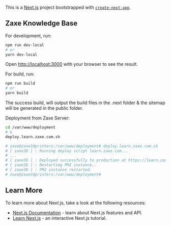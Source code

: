 This is a [Next.js](https://nextjs.org/) project bootstrapped with [`create-next-app`](https://github.com/vercel/next.js/tree/canary/packages/create-next-app).

## Zaxe Knowledge Base

For development, run:

```bash
npm run dev-local
# or
yarn dev-local
```

Open [http://localhost:3000](http://localhost:3000) with your browser to see the result.

For build, run:

```bash
npm run build
# or
yarn build
```

The success build, will output the build files in the .next folder & the sitemap will be generated in the public folder.

Deployment from Zaxe Server:

```bash
cd /var/www/deployment
# &
deploy.learn.zaxe.com.sh

# zaxe@zaxe3dprinters:/var/www/deployment# deploy.learn.zaxe.com.sh
# [ zaxe3D ] : Running deploy script learn.zaxe.com...
# ...
# [ zaxe3D ] : Deployed successfully to production at https://learn.zaxe.com
# [ zaxe3D ] : Restartimg PM2 instance..
# [ zaxe3D ] : PM2 instance restarted.
# zaxe@zaxe3dprinters:/var/www/deployment#
```

## Learn More

To learn more about Next.js, take a look at the following resources:

- [Next.js Documentation](https://nextjs.org/docs) - learn about Next.js features and API.
- [Learn Next.js](https://nextjs.org/learn) - an interactive Next.js tutorial.
